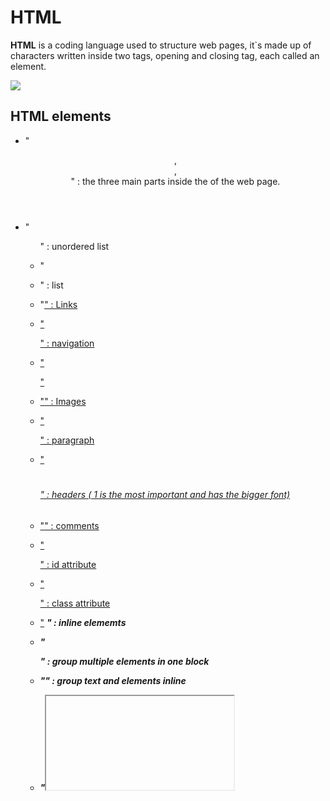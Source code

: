 # HTML

**HTML** is a coding language used to structure web pages, it`s made up of characters written inside two tags, opening and closing tag, each called an element. 

![](https://www.tutorialrepublic.com/lib/images/html-illustration.png)


## HTML elements 

* "<header> , <main>, <footer>" : the three main parts inside the <body> of the web page.

* "<ul>" : unordered list 
* "<li>" : list
* "<a href="">" : Links
* "<nav>" : navigation
* "<article>"
* "<img src="" :>" : Images 
* "<P>" : paragraph 
* "<h1><h2><h3><h4><h5><h6>" : headers ( 1 is the most important and has the bigger font)
* "<!-- -->" : comments
* "<p id=" ">" : id attribute 
* "<p class=" ">" : class attribute 
* "<a> <b> <em> <img>" : inline elememts 
* "<div>" : group multiple elements in one block 
* "<span>" : group text and elements inline 
* "<iframe>" : inline frame 

## HTML5 layout 

![](https://stuyhsdesign.files.wordpress.com/2016/05/yoko-html5.png?w=656 )


## Process and Design 

**Site Map** 
It is a diagram of the pages that will be used to structure the website 

![](https://i.pinimg.com/originals/1c/c5/f4/1cc5f4ec000969f11eedf4dbe0f8c9d8.png)


**Wireframe**
It is sketch of the page structure and how it will look 

![](https://www.edrawsoft.com/template/website-design-wireframe.png)